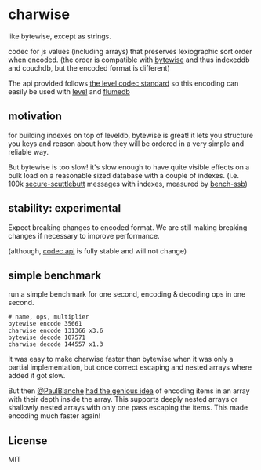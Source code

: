 # charwise

like bytewise, except as strings.

codec for js values (including arrays) that preserves lexiographic
sort order when encoded. (the order is compatible with [bytewise](https://github.com/deanlandolt/bytewise) and thus indexeddb and couchdb,
but the encoded format is different)

The api provided follows [the level codec standard](https://github.com/level/codec#encoding-format)
so this encoding can easily be used with [level](https://github.com/level)
and [flumedb](https://github.com/flumedb)

## motivation

for building indexes on top of leveldb, bytewise is great!
it lets you structure you keys and reason about how they
will be ordered in a very simple and reliable way.

But bytewise is too slow! it's slow enough to have quite visible
effects on a bulk load on a reasonable sized database with a couple
of indexes.
(i.e. 100k [secure-scuttlebutt](https://github.com/ssbc/secure-scuttlebutt) messages with indexes, measured by [bench-ssb](https://github.com/ssbc/bench-ssb))

## stability: experimental

Expect breaking changes to encoded format. We are still making
breaking changes if necessary to improve performance.

(although, [codec api](https://github.com/level/codec#encoding-format) is fully stable and will not change)

## simple benchmark

run a simple benchmark for one second, encoding & decoding ops
in one second.

```
# name, ops, multiplier
bytewise encode 35661
charwise encode 131366 x3.6
bytewise decode 107571
charwise decode 144557 x1.3
```

It was easy to make charwise faster than bytewise when
it was only a partial implementation, but once correct escaping
and nested arrays where added it got slow.

But then [@PaulBlanche](https://github.com/PaulBlanche)
[had the genious idea](https://github.com/dominictarr/charwise/pull/7)
of encoding items in an array with their depth inside the array.
This supports deeply nested arrays or shallowly nested arrays
with only one pass escaping the items. This made encoding much faster
again!

## License

MIT




